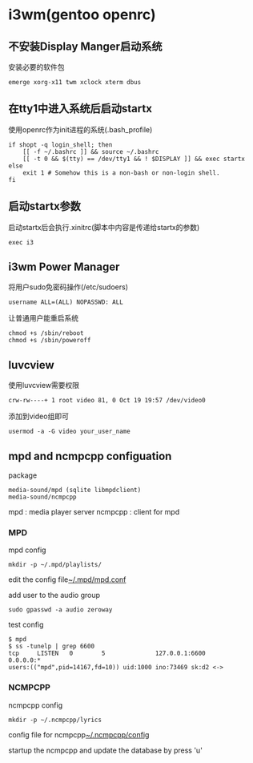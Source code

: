 # i3wm(gentoo openrc)

## 不安装Display Manger启动系统

安装必要的软件包

	emerge xorg-x11 twm xclock xterm dbus

## 在tty1中进入系统后启动startx

使用openrc作为init进程的系统(.bash_profile)

	if shopt -q login_shell; then
		[[ -f ~/.bashrc ]] && source ~/.bashrc
		[[ -t 0 && $(tty) == /dev/tty1 && ! $DISPLAY ]] && exec startx
	else
		exit 1 # Somehow this is a non-bash or non-login shell.
	fi

## 启动startx参数

启动startx后会执行.xinitrc(脚本中内容是传递给startx的参数)

	exec i3

## i3wm Power Manager

将用户sudo免密码操作(/etc/sudoers)

	username ALL=(ALL) NOPASSWD: ALL

让普通用户能重启系统

	chmod +s /sbin/reboot
	chmod +s /sbin/poweroff

## luvcview

使用luvcview需要权限

	crw-rw----+ 1 root video 81, 0 Oct 19 19:57 /dev/video0

添加到video组即可

	usermod -a -G video your_user_name

## mpd and ncmpcpp configuation

package

	media-sound/mpd (sqlite libmpdclient)
	media-sound/ncmpcpp

mpd : media player server
ncmpcpp : client for mpd

### MPD

mpd config

	mkdir -p ~/.mpd/playlists/

edit the config file[~/.mpd/mpd.conf](mpd.conf)

add user to the audio group

	sudo gpasswd -a audio zeroway

test config

	$ mpd
	$ ss -tunelp | grep 6600
	tcp     LISTEN   0        5              127.0.0.1:6600          0.0.0.0:*
	users:(("mpd",pid=14167,fd=10)) uid:1000 ino:73469 sk:d2 <->

### NCMPCPP

ncmpcpp config

	mkdir -p ~/.ncmpcpp/lyrics

config file for ncmpcpp[~/.ncmpcpp/config](ncmpcpp_config)

startup the ncmpcpp and update the database by press 'u'
